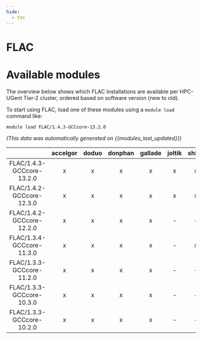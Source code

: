 ```yaml
---
hide:
  - toc
---
```


FLAC
====

# Available modules


The overview below shows which FLAC installations are available per HPC-UGent Tier-2 cluster, ordered based on software version (new to old).

To start using FLAC, load one of these modules using a `module load` command like:

```shell
module load FLAC/1.4.3-GCCcore-13.2.0
```

*(This data was automatically generated on {{modules_last_updated}})*  

| |accelgor|doduo|donphan|gallade|joltik|shinx|skitty|
| :---: | :---: | :---: | :---: | :---: | :---: | :---: | :---: |
|FLAC/1.4.3-GCCcore-13.2.0|x|x|x|x|x|x|x|
|FLAC/1.4.2-GCCcore-12.3.0|x|x|x|x|x|x|x|
|FLAC/1.4.2-GCCcore-12.2.0|x|x|x|x|-|-|-|
|FLAC/1.3.4-GCCcore-11.3.0|x|x|x|x|-|x|-|
|FLAC/1.3.3-GCCcore-11.2.0|x|x|x|x|-|-|-|
|FLAC/1.3.3-GCCcore-10.3.0|x|x|x|x|-|-|-|
|FLAC/1.3.3-GCCcore-10.2.0|x|x|x|x|-|-|-|
